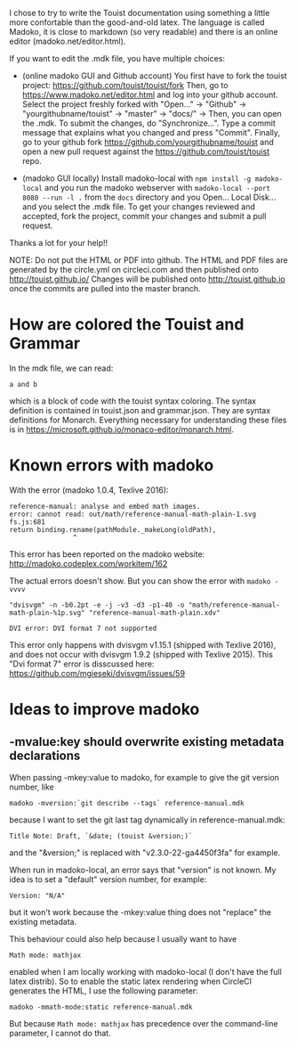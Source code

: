 
I chose to try to write the Touist documentation using something
a little more confortable than the good-and-old latex. The language
is called Madoko, it is close to markdown (so very readable) and there
is an online editor (madoko.net/editor.html).

If you want to edit the .mdk file, you have multiple choices:

- (online madoko GUI and Github account)
  You first have to fork the touist project: https://github.com/touist/touist/fork
  Then, go to https://www.madoko.net/editor.html and log into your github account.
  Select the project freshly forked with 
      "Open..." -> "Github" -> "yourgithubname/touist" -> "master" -> "docs/" ->
  Then, you can open the .mdk.
  To submit the changes, do "Synchronize...". Type a commit message that explains
  what you changed and press "Commit".
  Finally, go to your github fork https://github.com/yourgithubname/touist and
  open a new pull request against the https://github.com/touist/touist repo.

- (madoko GUI locally) Install madoko-local with `npm install -g madoko-local`
  and you run the madoko webserver with `madoko-local --port 8080 --run -l .` from
  the `docs` directory and you Open... Local Disk... and you select the .mdk file.
  To get your changes reviewed and accepted, fork the project, commit your changes
  and submit a pull request.
  
Thanks a lot for your help!!


NOTE: Do not put the HTML or PDF into github. The HTML and PDF files are
generated by the circle.yml on circleci.com and then published onto
    http://touist.github.io/
Changes will be published onto http://touist.github.io once the commits
are pulled into the master branch.


How are colored the Touist and Grammar
======================================

In the mdk file, we can read:

``` Touist
a and b
```

which is a block of code with the touist syntax coloring. The syntax
definition is contained in touist.json and grammar.json. They are syntax
definitions for Monarch. Everything necessary for understanding these
files is in https://microsoft.github.io/monaco-editor/monarch.html.


Known errors with madoko
========================

With the error (madoko 1.0.4, Texlive 2016):

    reference-manual: analyse and embed math images.
    error: cannot read: out/math/reference-manual-math-plain-1.svg
    fs.js:681
    return binding.rename(pathModule._makeLong(oldPath),
                    ^
This error has been reported on the madoko website:
http://madoko.codeplex.com/workitem/162

The actual errors doesn't show. But you can show the error with `madoko -vvvv`

    "dvisvgm" -n -b0.2pt -e -j -v3 -d3 -p1-40 -o "math/reference-manual-math-plain-%1p.svg" "reference-manual-math-plain.xdv"

    DVI error: DVI format 7 not supported

This error only happens with dvisvgm v1.15.1 (shipped with Texlive 2016), and does not
occur with dvisvgm 1.9.2 (shipped with Texlive 2015). This "Dvi format 7" error is
disscussed here: https://github.com/mgieseki/dvisvgm/issues/59


Ideas to improve madoko
=======================

## -mvalue:key should overwrite existing metadata declarations

When passing -mkey:value to madoko, for example to give the git version number, like
 
    madoko -mversion:`git describe --tags` reference-manual.mdk
because I want to set the git last tag dynamically in reference-manual.mdk:

    Title Note: Draft, `&date; (touist &version;)`
  
and the "&version;" is replaced with "v2.3.0-22-ga4450f3fa" for example.
  
When run in madoko-local, an error says that "version" is not known. My idea is to set
a "default" version number, for example:

    Version: "N/A"

but it won't work because the -mkey:value thing does not "replace" the existing metadata.

This behaviour could also help because I usually want to have 

    Math mode: mathjax

enabled when I am locally working with madoko-local (I don't have the full latex
distrib). So to enable the static latex rendering when CircleCI generates the HTML,
I use the following parameter:

    madoko -mmath-mode:static reference-manual.mdk

But because `Math mode: mathjax` has precedence over the command-line parameter,
I cannot do that.
